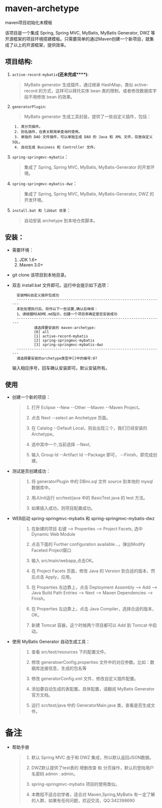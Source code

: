 # maven-archetype #

maven项目初始化末模板

该项目是一个集成 Spring, Spring MVC, MyBatis, MyBatis Generator, DWZ 等开源框架的项目环境搭建模板。只需要简单的通过Maven创建一个新项目，就集成了以上的开源框架，提供效率。



## 项目结构: ##

1. `active-record-mybatis`**(还未完成****)**:
	> MyBatis generator 生成插件，通过继承 HashMap，类似 active-record 的方式，这样可以拜托实体 bean 类的限制，或者修改数据库字段不用修改 bean 的效果。

2. `generatorPlugin`:
	> MyBatis generator 生成工具封装，提供了一些自定义插件，包括：
		
		1. 真分页插件。
		2. 别名插件，在表关联简单查询时使用。
		3. 单独的 DAO 文件插件，可以单独生成 DAO 的 Java 和 XML 文件，存放自定义 SQL。
		4. 自动生成 Business 和 Controller 文件。

3. `spring-springmvc-mybatis`：
	> 集成了 Spring, Spring MVC, MyBatis, MyBatis-Generator 的开发环境。

4. `spring-springmvc-mybatis-dwz`：
	> 集成了 Spring, Spring MVC, MyBatis, MyBatis-Generator, DWZ 的开发环境。

5. `install.bat 和 libbat 目录`：
	> 自动安装 archetype 到本地仓库脚本。 



## 安装： ##
-  需要环境：
	1. JDK 1.6+	
	2. Maven 3.0+
	>	
- git clone 该项目到本地目录。
 
- 双击 install.bat 文件即可。运行中会提示如下选项：
	>
		安装MBG自定义插件包成功
		--------------------------------------------------------------------
		本批处理执行后，将作以下一些设置,确认后继续：
		1、请根据README.md指示，创建一个项目来确定是否安装成功
		--------------------------------------------------------------------
		        请选择要安装的 maven-archetype:
		        [0] all
		        [1] active-record-mybatis
		        [2] spring-springmvc-mybatis
		        [3] spring-springmvc-mybatis-dwz
		--------------------------------------------------------------------
		请选择要安装的archetype类型中[]中的编号:0?
	
	输入相应序号，回车确认安装即可。默认安装所有。

## 使用 ##

- 创建一个新的项目：
	> 1. 打开 Eclipse --New --Other --Maven --Maven Project。
	> 
	> 2. 点击 Next --select an Anchetype 页面。
	> 
	> 3. 在 Catalog --Default Local，则会出现三个，我们已经安装的 Archetype。
	> 
	> 4. 选中其中一个,当前选择 <spring-springmvc-mybatis-dwz> --Next, 
	> 
	> 5. 输入 Group Id --Artifact Id --Package 即可， --Finish，即完成创建。

- 测试是否创建成功：
	> 1. 将 generatorPlugin 中的 DBini.sql 文件 source 到本地的 mysql 数据库中。
	> 
	> 2. 用JUnit运行 scr/test/java 中的 BasicTest.java 的 test 方法。
	> 
	> 3. 如果插入成功，则项目配置成功。 

- WEB启动 spring-springmvc-mybatis 和 spring-springmvc-mybatis-dwz
	> 1. 在新建的项目 右键 --> Properties --> Project Facets, 选中 Dynamic Web Module
	> 
	> 2. 点击下面的 Further configuration available…，弹出Modify Faceted Project窗口
	> 
	> 3. 输入 src/main/webapp,点击OK。
	> 
	> 4. 在 Project Facets 页面，修改 Java 的 Version 到合适的版本，然后点击 Apply，应用。
	> 
	> 5. 在 Properties 左边靠上，点击 Deployment Assembly --> Add --> Java Build Path Entries
	     --> Next --> Maven Dependencies --> Finish。

	> 6. 在 Properties 左边靠上，点击 Java Compiler，选择合适的版本，OK。
	> 
	> 7. 新建 Tomcat 容器，这个时候两个项目都可以 Add 到 Tomcat 中启动。

- 使用 MyBatis Generator 自动生成工具：
	
	> 1. 查看 src/test/resources 下的配置文件。
	> 
	> 2. 修改 generatoerConfig.properties 文件中的对应参数。比如：数据库连接信息，生成的包名等
	> 
	> 3. 修改 generatorConfig.xml 文件，修改自定义插件配置。
	> 
	> 4. 添加要自动生成的表配置。具体配置，请翻阅 MyBatis Generator 官方文档。 
	> 
	> 5. 运行 scr/test/java 中的 GeneratorMain.java 类，查看是否生成文件。



# 备注 #

- 帮助手册
	
	> 1. 默认 Spring MVC 由于和 DWZ 集成，所以默认返回JSON数据。
	> 
	> 2. DWZ默认提供了test表的 增删改查 和 分页操作，默认的登陆用户名密码 admin : admin。
	> 
	> 3. spring-springmvc-mybatis 项目的使用类似。 
	> 	
	> 4. 本教程不适合初学者，适合对 Maven,Spring,MyBatis 有一定了解的人群，如果有任何问题，欢迎交流，QQ:342398690 

	



